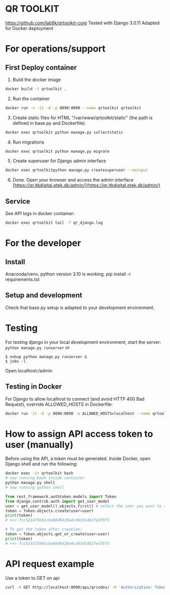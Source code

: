 # QR TOOLKIT

https://github.com/lab9k/qrtoolkit-core
Tested with Django 3.0.11
Adapted for Docker deployment

# For operations/support
## First Deploy container
1. Build the docker image
```bash
docker build -t qrtoolkit .
```
2. Run the container
```bash
docker run -v -it -d -p 8090:8090 --name qrtoolkit qrtoolkit
```
3. Create static files for HTML "/var/www/qrtoolkit/static" (the path is defined in base.py and Dockerfile).
```bash
docker exec qrtoolkit python manage.py collectstatic
```
4. Run migrations
```bash
docker exec qrtoolkit python manage.py migrate
```
5. Create superuser for Django admin interface
```bash
docker exec qrtoolkitpython manage.py createsuperuser --noinput
```

6. Done. Open your browser and access the admin interface
[https://qr.itkdigital.etek.dk/admin/](https://qr.itkdigital.etek.dk/admin/)

## Service
See API logs in docker container:
```bash
docker exec qrtoolkit tail -f qr_django.log 
```

# For the developer
## Install
Anaconda/venv, python version 3.10 is working.
pip install -r requirements.txt 
## Setup and development
Check that base.py setup is adapted to your development environment.

# Testing
For testing django in your local development environment, start the server:
`python manage.py runserver`
or 
```
$ nohup python manage.py runserver &
$ jobs -l
```
Open localhost:<port>/admin

## Testing in Docker
For Django to allow localhost to connect (and avoid HTTP 400 Bad Request), override ALLOWED_HOSTS in Dockerfile:
```bash
docker run -it -d -p 8090:8090 -e ALLOWED_HOSTS=localhost --name qrtoolkit qrtoolkit 
```

# How to assign API access token to user (manually)
Before using the API, a token must be generated.
Inside Docker, open Django shell and run the following:
```bash
docker exec -it qrtoolkit bash
# now running bash inside container
python manage.py shell
# now running python shell
```
```python
from rest_framework.authtoken.models import Token
from django.contrib.auth import get_user_model
user = get_user_model().objects.first() # select the user you want to assign a token to
token = Token.objects.create(user=user)
print(token)
# >>> 7cc521475b91cbe88d9420a4cd43d14b1fed76f5

# To get the token after creation:
token = Token.objects.get_or_create(user=user)
print(token)
# >>> 7cc521475b91cbe88d9420a4cd43d14b1fed76f5
```

# API request example
Use a token to GET on api
```bash
curl -X GET http://localhost:8090/api/qrcodes/ -H 'Authorization: Token 7cc521475b91cbe88d9420a4cd43d14b1fed76f5'
```